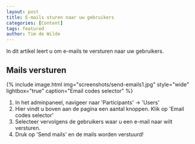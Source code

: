 ```yaml
---
layout: post
title: E-mails sturen naar uw gebruikers
categories: [Content]
tags: featured
author: Tim de Wilde
---
```


In dit artikel leert u om e-mails te versturen naar uw gebruikers.

## Mails versturen

{% include image.html img="screenshots/send-emails1.jpg" style="wide" lightbox="true" caption="Email codes selector" %}
1. In het adminpaneel, navigeer naar 'Participants' -> 'Users'
2. Hier vindt u boven aan de pagina een aantal knoppen. Klik op 'Email codes selector'
3. Selecteer vervolgens de gebruikers waar u een e-mail naar wilt versturen.
4. Druk op 'Send mails' en de mails worden verstuurd!
